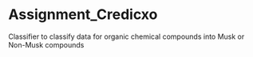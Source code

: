 # Assignment_Credicxo
Classifier to classify data for organic chemical compounds into Musk or Non-Musk compounds
